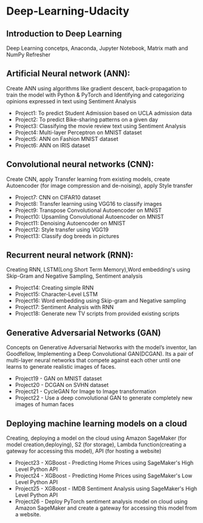 # Deep-Learning-Udacity

## Introduction to Deep Learning
Deep Learning concetps, Anaconda, Jupyter Notebook, Matrix math and NumPy Refresher

## Artificial Neural network (ANN):
Create ANN using algorithms like gradient descent, back-propagation to train the model with Python & PyTorch and Identifying and categorizing opinions expressed in text using Sentiment Analysis
- Project1: To predict Student Admission based on UCLA admission data
- Project2: To predict Bike-sharing patterns on a given day
- Project3: Classifying the movie review text using Sentiment Analysis
- Project4: Multi-layer Perceptron on MNIST dataset
- Project5: ANN on Fashion MNIST dataset
- Project6: ANN on IRIS dataset

## Convolutional neural networks (CNN):
Create CNN, apply Transfer learning from existing models, create Autoencoder (for image compression and de-noising), apply Style transfer
- Project7: CNN on CIFAR10 dataset
- Project8: Transfer learning using VGG16 to classify images
- Project9: Transpose Convolutional Autoencoder on MNIST
- Project10: Upsamling Convolutional Autoencoder on MNIST
- Project11: Denoising Autoencoder on MNIST
- Project12: Style transfer using VGG19
- Project13: Classify dog breeds in pictures

## Recurrent neural network (RNN):
Creating RNN, LSTM(Long Short Term Memory),Word embedding's using Skip-Gram and Negative Sampling, Sentiment analysis
- Project14: Creating simple RNN
- Project15: Character-Level LSTM
- Project16: Word embedding using Skip-gram and Negative sampling
- Project17: Sentiment Analysis with RNN
- Project18: Generate new TV scripts from provided existing scripts

## Generative Adversarial Networks (GAN)
Concepts on Generative Adversarial Networks with the model’s inventor, Ian Goodfellow, Implementing a Deep Convolutional GAN(DCGAN). Its 
a pair of multi-layer neural networks that compete against each other until one learns to generate realistic images of faces.
- Project19 - GAN on MNIST dataset
- Project20 - DCGAN on SVHN dataset
- Project21 - CycleGAN for Image to Image transformation
- Project22 - Use a deep convolutional GAN to generate completely new images of human faces

## Deploying machine learning models on a cloud
Creating, deploying a model on the cloud using Amazon SageMaker (for model creation,deploying), S2 (for storage), Lambda function(creating a gateway for accessing this model), API (for hosting a website)
- Project23 - XGBoost - Predicting Home Prices using SageMaker's High Level Python API
- Project24 - XGBoost - Predicting Home Prices using SageMaker's Low Level Python API
- Project25 - XGBoost  - IMDB Sentiment Analysis using SageMaker's High Level Python API
- Project26 - Deploy PyTorch sentiment analysis model on cloud using Amazon SageMaker and create a gateway for accessing this model from a website.
